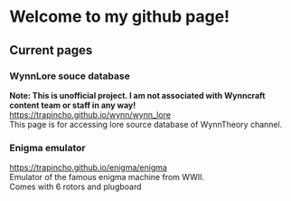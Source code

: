 # Welcome to my github page!

## Current pages

### WynnLore souce database
**Note: This is unofficial project. I am not associated with Wynncraft content team or staff in any way!** <br>
https://trapincho.github.io/wynn/wynn_lore <br>
This page is for accessing lore source database of WynnTheory channel.

### Enigma emulator
https://trapincho.github.io/enigma/enigma <br>
Emulator of the famous enigma machine from WWII.<br>
Comes with 6 rotors and plugboard